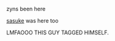 zyns been here

[sasuke](https://github.com/curse-manipulation) was here too

LMFAOOO THIS GUY TAGGED HIMSELF.

